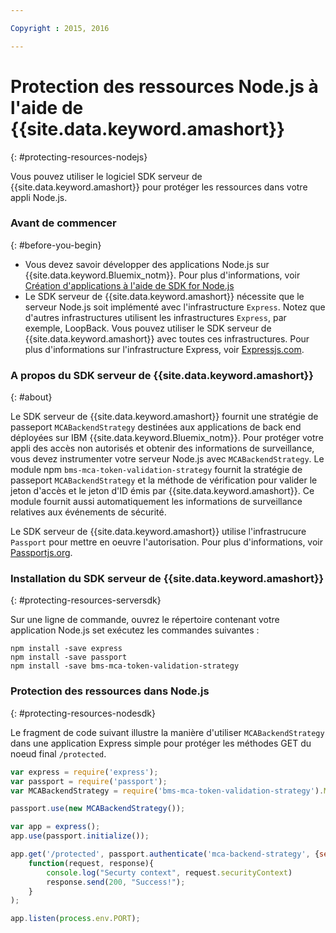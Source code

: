 ```yaml
---

Copyright : 2015, 2016

---
```


# Protection des ressources Node.js à l'aide de {{site.data.keyword.amashort}}
{: #protecting-resources-nodejs}

Vous pouvez utiliser le logiciel SDK serveur de {{site.data.keyword.amashort}} pour protéger les ressources dans votre appli Node.js.

### Avant de commencer
{: #before-you-begin}

* Vous devez savoir développer des applications Node.js sur {{site.data.keyword.Bluemix_notm}}. Pour plus d'informations, voir [Création d'applications à l'aide de SDK for Node.js](https://console.{DomainName}/docs/runtimes/nodejs/index.html#nodejs_runtime)
* Le SDK serveur de {{site.data.keyword.amashort}} nécessite que le serveur Node.js soit implémenté avec l'infrastructure `Express`. Notez que d'autres infrastructures utilisent les infrastructures `Express`, par exemple, LoopBack. Vous pouvez utiliser le SDK serveur de {{site.data.keyword.amashort}} avec toutes ces infrastructures. Pour plus d'informations sur l'infrastructure Express,
voir [Expressjs.com](http://expressjs.com/).

### A propos du SDK serveur de {{site.data.keyword.amashort}}
{: #about}

Le SDK serveur de {{site.data.keyword.amashort}} fournit une stratégie de passeport `MCABackendStrategy` destinées aux applications de back end déployées sur IBM {{site.data.keyword.Bluemix_notm}}. Pour protéger votre appli des accès non autorisés et obtenir des informations de surveillance, vous devez instrumenter votre serveur Node.js avec `MCABackendStrategy`. Le
module npm `bms-mca-token-validation-strategy` fournit la stratégie de passeport `MCABackendStrategy` et la méthode de
vérification pour valider le jeton d'accès et le jeton d'ID émis par {{site.data.keyword.amashort}}. Ce module fournit aussi automatiquement les informations de surveillance relatives aux événements de sécurité.

Le SDK serveur de {{site.data.keyword.amashort}} utilise l'infrastrucure `Passport` pour mettre en oeuvre l'autorisation.  Pour plus d'informations, voir [Passportjs.org](http://passportjs.org/).

### Installation du SDK serveur de {{site.data.keyword.amashort}}
{: #protecting-resources-serversdk}

Sur une ligne de commande, ouvrez le répertoire contenant votre application Node.js set exécutez les commandes suivantes :

```
npm install -save express
npm install -save passport
npm install -save bms-mca-token-validation-strategy
```

### Protection des ressources dans Node.js
{: #protecting-resources-nodesdk}

Le fragment de code suivant illustre la manière d'utiliser `MCABackendStrategy` dans une application Express simple pour protéger les méthodes GET du noeud final `/protected`.

```JavaScript
var express = require('express');
var passport = require('passport');
var MCABackendStrategy = require('bms-mca-token-validation-strategy').MCABackendStrategy;

passport.use(new MCABackendStrategy());

var app = express();
app.use(passport.initialize());

app.get('/protected', passport.authenticate('mca-backend-strategy', {session: false }),
    function(request, response){
		console.log("Securty context", request.securityContext)    
		response.send(200, "Success!");
    }
);

app.listen(process.env.PORT);
```
